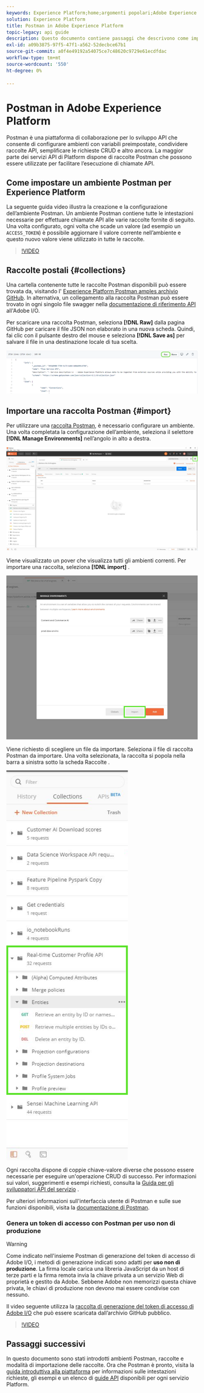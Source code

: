 ```yaml
---
keywords: Experience Platform;home;argomenti popolari;Adobe Experience Platform;guida API;guida API Platform;introduzione alla piattaforma;guida per gli sviluppatori
solution: Experience Platform
title: Postman in Adobe Experience Platform
topic-legacy: api guide
description: Questo documento contiene passaggi che descrivono come impostare un ambiente Postman, importare raccolte Postman e un elenco di raccolte disponibili per ogni servizio Platform.
exl-id: a09b3875-97f5-47f1-a562-52decbce67b1
source-git-commit: a0f4e49192a54075ce7c48620c9729e61ecdfdac
workflow-type: tm+mt
source-wordcount: '550'
ht-degree: 0%

---
```


# Postman in Adobe Experience Platform

Postman è una piattaforma di collaborazione per lo sviluppo API che consente di configurare ambienti con variabili preimpostate, condividere raccolte API, semplificare le richieste CRUD e altro ancora. La maggior parte dei servizi API di Platform dispone di raccolte Postman che possono essere utilizzate per facilitare l’esecuzione di chiamate API.

## Come impostare un ambiente Postman per Experience Platform

La seguente guida video illustra la creazione e la configurazione dell’ambiente Postman. Un ambiente Postman contiene tutte le intestazioni necessarie per effettuare chiamate API alle varie raccolte fornite di seguito. Una volta configurato, ogni volta che scade un valore (ad esempio un `ACCESS_TOKEN`) è possibile aggiornare il valore corrente nell’ambiente e questo nuovo valore viene utilizzato in tutte le raccolte.

>[!VIDEO](https://video.tv.adobe.com/v/28832)

## Raccolte postali {#collections}

Una cartella contenente tutte le raccolte Postman disponibili può essere trovata da, visitando l&#39; [Experience Platform Postman amples archivio GitHub](https://github.com/adobe/experience-platform-postman-samples/tree/master/apis/experience-platform). In alternativa, un collegamento alla raccolta Postman può essere trovato in ogni singolo file swagger nella [documentazione di riferimento API](https://www.adobe.com/go/platform-api-reference-en) all&#39;Adobe I/O.

Per scaricare una raccolta Postman, seleziona **[!DNL Raw]** dalla pagina GitHub per caricare il file JSON non elaborato in una nuova scheda. Quindi, fai clic con il pulsante destro del mouse e seleziona **[!DNL Save as]** per salvare il file in una destinazione locale di tua scelta.

![JSON raw](./images/api-guide/raw-collection.PNG)

## Importare una raccolta Postman {#import}

Per utilizzare una [raccolta Postman](#collections), è necessario configurare un ambiente. Una volta completata la configurazione dell’ambiente, seleziona il selettore **[!DNL Manage Environments]** nell’angolo in alto a destra.

![gestione selettore ambiente](./images/api-guide/environment-selector.png)

Viene visualizzato un pover che visualizza tutti gli ambienti correnti. Per importare una raccolta, seleziona **[!DNL import]** .

![pulsante di importazione](./images/api-guide/import-collection.png)

Viene richiesto di scegliere un file da importare. Seleziona il file di raccolta Postman da importare. Una volta selezionata, la raccolta si popola nella barra a sinistra sotto la scheda Raccolte .

![raccolta popolata](./images/api-guide/imported-collection.png)

Ogni raccolta dispone di coppie chiave-valore diverse che possono essere necessarie per eseguire un&#39;operazione CRUD di successo. Per informazioni sui valori, suggerimenti e esempi richiesti, consulta la [Guida per gli sviluppatori API del servizio](api-guide.md#api-guides) .

Per ulteriori informazioni sull&#39;interfaccia utente di Postman e sulle sue funzioni disponibili, visita la [documentazione di Postman](https://learning.postman.com/docs/getting-started/navigating-postman/).

### Genera un token di accesso con Postman per uso non di produzione

>[!WARNING]
>
>Come indicato nell&#39;insieme Postman di generazione del token di accesso di Adobe I/O, i metodi di generazione indicati sono adatti per **uso non di produzione**. La firma locale carica una libreria JavaScript da un host di terze parti e la firma remota invia la chiave privata a un servizio Web di proprietà e gestito da Adobe. Sebbene Adobe non memorizzi questa chiave privata, le chiavi di produzione non devono mai essere condivise con nessuno.

Il video seguente utilizza la [raccolta di generazione del token di accesso di Adobe I/O](https://github.com/adobe/experience-platform-postman-samples/blob/master/apis/ims/Adobe%20IO%20Access%20Token%20Generation.postman_collection.json) che può essere scaricata dall’archivio GitHub pubblico.

>[!VIDEO](https://video.tv.adobe.com/v/29698/?quality=12&learn=on)

## Passaggi successivi

In questo documento sono stati introdotti ambienti Postman, raccolte e modalità di importazione delle raccolte. Ora che Postman è pronto, visita la [guida introduttiva alla piattaforma](api-guide.md) per informazioni sulle intestazioni richieste, gli esempi e un elenco di [guide API](api-guide.md#api-guides) disponibili per ogni servizio Platform.
